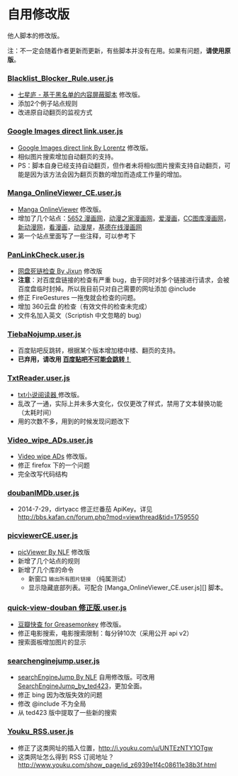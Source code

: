 自用修改版
=========

他人脚本的修改版。

注：不一定会随着作者更新而更新，有些脚本并没有在用。如果有问题，**请使用原版**。

### [Blacklist_Blocker_Rule.user.js](https://github.com/ywzhaiqi/userscript/blob/master/.%E4%BF%AE%E6%94%B9%E7%89%88/Blacklist_Blocker_Rule.user.js)

- [七星庐 - 基于黑名单的内容屏蔽脚本](http://qixinglu.com/post/blacklist_blocker_greasemonkey_script.html) 修改版。
- 添加2个例子站点规则
- 改进原自动翻页的监视方式

### [Google Images direct link.user.js](https://github.com/ywzhaiqi/userscript/blob/master/.%E4%BF%AE%E6%94%B9%E7%89%88/Google%20Images%20direct%20link.user.js)

- [Google Images direct link By Lorentz](http://userscripts.org/scripts/show/78355) 修改版。
- 相似图片搜索增加自动翻页的支持。
- PS：脚本自身已经支持自动翻页，但作者未将相似图片搜索支持自动翻页，可能是因为该方法会因为翻页页数的增加而造成工作量的增加。

### [Manga_OnlineViewer_CE.user.js](https://github.com/ywzhaiqi/userscript/blob/master/.%E4%BF%AE%E6%94%B9%E7%89%88/Manga_OnlineViewer_CE.user.js)

- [Manga OnlineViewer](https://greasyfork.org/scripts/1319-manga-onlineviewer) 修改版。
- 增加了几个站点：[5652 漫画网](http://mh.5652.com/)，[动漫之家漫画网](http://manhua.dmzj.com/)，[爱漫画](http://www.imanhua.com/)，[CC图库漫画网](http://www.tuku.cc/)，[新动漫网](http://www.xindm.cn/)，[看漫画](http://www.kkkmh.com/)，[动漫屋](http://www.dm5.com/)，[基德在线漫画网](http://www.jide123.net/)
- 第一个站点里面写了一些注释，可以参考下

### [PanLinkCheck.user.js](https://github.com/ywzhaiqi/userscript/blob/master/.%E4%BF%AE%E6%94%B9%E7%89%88/PanLinkCheck.user.js)

- [网盘死链检查 By Jixun](https://greasyfork.org/scripts/1262) 修改版
- **注意**：对百度盘链接的检查有严重 bug，由于同时对多个链接进行请求，会被百度盘临时封掉。所以我目前只对自己需要的网址添加 @include
- 修正 FireGestures 一拖曳就会检查的问题。
- 增加 360云盘 的检查（有效文件的检查未完成）
- 文件名加入英文（Scriptish 中文忽略的 bug）

### [TiebaNojump.user.js](https://github.com/ywzhaiqi/userscript/blob/master/.%E4%BF%AE%E6%94%B9%E7%89%88/TiebaNojump.user.js)

- 百度贴吧反跳转，根据某个版本增加楼中楼、翻页的支持。
- **已弃用，请改用 [百度贴吧不可能会跳转！](https://greasyfork.org/zh-CN/scripts/783-%E7%99%BE%E5%BA%A6%E8%B4%B4%E5%90%A7%E4%B8%8D%E5%8F%AF%E8%83%BD%E4%BC%9A%E8%B7%B3%E8%BD%AC)**

### [TxtReader.user.js](https://github.com/ywzhaiqi/userscript/blob/master/.%E4%BF%AE%E6%94%B9%E7%89%88/TxtReader.user.js)

- [txt小说阅读器 ](http://userscripts.org/scripts/show/185278) 修改版。
- 乱改了一通，实际上并未多大变化，仅仅更改了样式，禁用了文本替换功能（太耗时间）
- 用的次数不多，用到的时候发现问题改下

### [Video_wipe_ADs.user.js](https://github.com/ywzhaiqi/userscript/blob/master/.%E4%BF%AE%E6%94%B9%E7%89%88/Video_wipe_ADs.user.js)

- [Video wipe ADs](https://greasyfork.org/scripts/358-video-wipe-ads) 修改版。
- 修正 firefox 下的一个问题
- 完全改写代码结构

### [doubanIMDb.user.js](https://github.com/ywzhaiqi/userscript/blob/master/.%E4%BF%AE%E6%94%B9%E7%89%88/doubanIMDb.user.js)

- 2014-7-29，dirtyacc 修正烂番茄 ApiKey。详见 http://bbs.kafan.cn/forum.php?mod=viewthread&tid=1759550

### [picviewerCE.user.js](https://github.com/ywzhaiqi/userscript/blob/master/.%E4%BF%AE%E6%94%B9%E7%89%88/picviewerCE.user.js)

- [picViewer By NLF](http://userscripts.org/scripts/show/105741) 修改版
- 新增了几个站点的规则
- 新增了几个库的命令
    - 新窗口 `输出所有图片链接` （纯属测试）
    - 显示隐藏底部列表。可配合 [Manga_OnlineViewer_CE.user.js][] 脚本。

### [quick-view-douban 修正版.user.js](https://github.com/ywzhaiqi/userscript/blob/master/.%E4%BF%AE%E6%94%B9%E7%89%88/quick-view-douban%20%E4%BF%AE%E6%AD%A3%E7%89%88.user.js)

- [豆瓣快查 for Greasemonkey](http://userscripts.org/scripts/show/129416) 修改版。
- 修正电影搜索，电影搜索限制：每分钟10次（采用公开 api v2）
- 搜索面板增加图片的显示

### [searchenginejump.user.js](https://github.com/ywzhaiqi/userscript/blob/master/.%E4%BF%AE%E6%94%B9%E7%89%88/searchenginejump.user.js)

- [searchEngineJump By NLF](http://userscripts.org/scripts/show/84970) 自用修改版。可改用 [SearchEngineJump_by_ted423](https://greasyfork.org/zh-CN/scripts/213-searchenginejump-by-ted423)，更加全面。
- 修正 bing 因为改版失效的问题
- 修改 @include 不为全局
- 从 ted423 版中提取了一些新的搜索

### [Youku_RSS.user.js](Youku_RSS.user.js)

- 修正了这类网址的插入位置，http://i.youku.com/u/UNTEzNTY1OTgw
- 这类网址怎么得到 RSS 订阅地址？http://www.youku.com/show_page/id_z6939e1f4c08611e38b3f.html